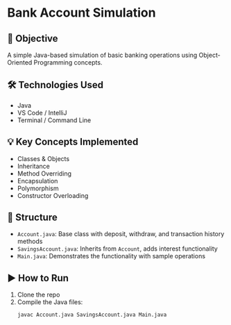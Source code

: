 # Bank Account Simulation

## 📌 Objective
A simple Java-based simulation of basic banking operations using Object-Oriented Programming concepts.

## 🛠 Technologies Used
- Java
- VS Code / IntelliJ
- Terminal / Command Line

## 💡 Key Concepts Implemented
- Classes & Objects
- Inheritance
- Method Overriding
- Encapsulation
- Polymorphism
- Constructor Overloading

## 🧱 Structure
- `Account.java`: Base class with deposit, withdraw, and transaction history methods
- `SavingsAccount.java`: Inherits from `Account`, adds interest functionality
- `Main.java`: Demonstrates the functionality with sample operations

## ▶️ How to Run
1. Clone the repo
2. Compile the Java files:
   ```bash
   javac Account.java SavingsAccount.java Main.java
